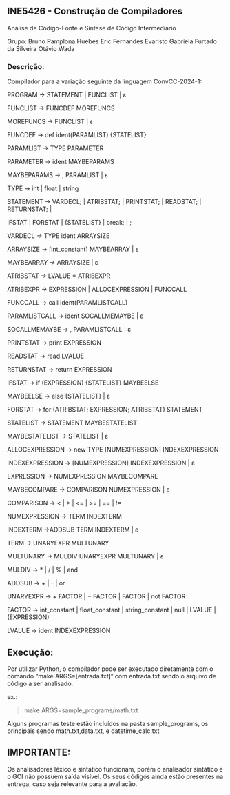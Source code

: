 ## INE5426 - Construção de Compiladores
Análise de Código-Fonte e Síntese de Código Intermediário

Grupo:
Bruno Pamplona Huebes
Eric Fernandes Evaristo
Gabriela Furtado da Silveira
Otávio Wada

### Descrição:

Compilador para a variação seguinte da linguagem ConvCC-2024-1:

PROGRAM → STATEMENT | FUNCLIST | ε

FUNCLIST → FUNCDEF MOREFUNCS

MOREFUNCS → FUNCLIST | ε

FUNCDEF → def ident(PARAMLIST) {STATELIST}

PARAMLIST → TYPE PARAMETER

PARAMETER → ident MAYBEPARAMS

MAYBEPARAMS → , PARAMLIST | ε

TYPE → int | float | string

STATEMENT → VARDECL; | ATRIBSTAT; | PRINTSTAT; | READSTAT; | RETURNSTAT; |

IFSTAT | FORSTAT | {STATELIST} | break; | ;

VARDECL → TYPE ident ARRAYSIZE

ARRAYSIZE → [int_constant] MAYBEARRAY | ε

MAYBEARRAY  → ARRAYSIZE | ε

ATRIBSTAT → LVALUE = ATRIBEXPR

ATRIBEXPR → EXPRESSION | ALLOCEXPRESSION | FUNCCALL 

FUNCCALL → call ident(PARAMLISTCALL)

PARAMLISTCALL → ident SOCALLMEMAYBE | ε

SOCALLMEMAYBE → , PARAMLISTCALL | ε

PRINTSTAT → print EXPRESSION

READSTAT → read LVALUE

RETURNSTAT → return EXPRESSION

IFSTAT → if (EXPRESSION) {STATELIST} MAYBEELSE

MAYBEELSE → else {STATELIST} | ε

FORSTAT → for (ATRIBSTAT; EXPRESSION; ATRIBSTAT) STATEMENT

STATELIST → STATEMENT MAYBESTATELIST

MAYBESTATELIST → STATELIST | ε

ALLOCEXPRESSION → new TYPE [NUMEXPRESSION] INDEXEXPRESSION

INDEXEXPRESSION → [NUMEXPRESSION] INDEXEXPRESSION | ε

EXPRESSION → NUMEXPRESSION MAYBECOMPARE

MAYBECOMPARE → COMPARISON NUMEXPRESSION | ε

COMPARISON → < | > | <= | >= | == | !=

NUMEXPRESSION → TERM INDEXTERM

INDEXTERM →ADDSUB TERM INDEXTERM | ε

TERM → UNARYEXPR MULTUNARY

MULTUNARY → MULDIV UNARYEXPR MULTUNARY | ε

MULDIV → * | / | % | and

ADDSUB → + | - | or

UNARYEXPR → + FACTOR | − FACTOR | FACTOR | not FACTOR

FACTOR → int_constant | float_constant | string_constant | null | LVALUE | (EXPRESSION)

LVALUE → ident INDEXEXPRESSION


## Execução:

Por utilizar Python, o compilador pode ser executado diretamente com o comando “make ARGS=[entrada.txt]“ com entrada.txt sendo o arquivo de código a ser analisado.

ex.:
>make ARGS=sample_programs/math.txt

Alguns programas teste estão incluídos na pasta sample_programs, os principais sendo math.txt,data.txt, e datetime_calc.txt

## IMPORTANTE:
Os analisadores léxico e sintático funcionam, porém o analisador sintático e o GCI não possuem saída visível. Os seus códigos ainda estão presentes na entrega, caso seja relevante para a avaliação.
